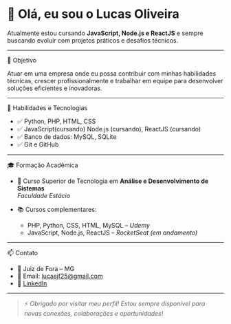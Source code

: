 # 👋 Olá, eu sou o Lucas Oliveira

Atualmente estou cursando **JavaScript, Node.js e ReactJS** e sempre buscando evoluir com projetos práticos e desafios técnicos.

---

🎯 Objetivo

Atuar em uma empresa onde eu possa contribuir com minhas habilidades técnicas, crescer profissionalmente e trabalhar em equipe para desenvolver soluções eficientes e inovadoras.

---

🧠 Habilidades e Tecnologias

- ✅ Python, PHP, HTML, CSS
- ✅ JavaScript(cursando) Node.js (cursando), ReactJS (cursando)
- ✅ Banco de dados: MySQL, SQLite
- ✅ Git e GitHub


---

🎓 Formação Acadêmica

- 📘 Curso Superior de Tecnologia em **Análise e Desenvolvimento de Sistemas**  
  *Faculdade Estácio*

- 📚 Cursos complementares:  
  - PHP, Python, CSS, HTML, MySQL – *Udemy*  
  - JavaScript, Node.js, ReactJS – *RocketSeat (em andamento)*

---

📫 Contato

- 📍 Juiz de Fora – MG  
- 📧 Email: lucasjf25@gmail.com  
- 🔗 [LinkedIn](https://www.linkedin.com/in/lucas-oliveira-71a4a9276/)

---

> ⚡ *Obrigado por visitar meu perfil! Estou sempre disponível para novas conexões, colaborações e oportunidades!*
